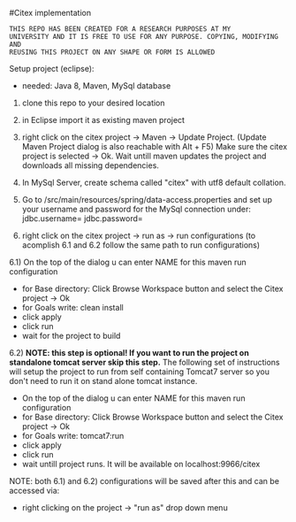 #Citex implementation

<code>THIS REPO HAS BEEN CREATED FOR A RESEARCH PURPOSES AT MY UNIVERSITY AND IT IS FREE TO USE FOR ANY PURPOSE. COPYING, MODIFYING AND REUSING THIS PROJECT ON ANY SHAPE OR FORM IS ALLOWED</code>

Setup project (eclipse):

- needed: Java 8, Maven, MySql database

1) clone this repo to your desired location

2) in Eclipse import it as existing maven project

3) right click on the citex project -> Maven -> Update Project. (Update Maven Project dialog is also reachable with Alt + F5) Make sure the citex project is selected -> Ok. Wait untill maven updates the project and downloads all missing dependencies.

4) In MySql Server, create schema called "citex" with utf8 default collation.

5) Go to /src/main/resources/spring/data-access.properties and set up your username and password for the MySql connection under: 
jdbc.username=
jdbc.password=

6) right click on the citex project -> run as -> run configurations (to acomplish 6.1 and 6.2 follow the same path to run configurations)

  6.1) On the top of the dialog u can enter NAME for this maven run configuration
    <ul>
      <li>for Base directory: Click Browse Workspace button and select the Citex project -> Ok</li>
      <li>for Goals write: clean install</li>
      <li>click apply</li>
      <li>click run</li>
      <li>wait for the project to build</li>
    </ul>  
      
  6.2) <b>NOTE: this step is optional! If you want to run the project on standalone tomcat server skip this step.</b>
      The following set of instructions will setup the project to run from self containing Tomcat7 server so
      you don't need to run it on stand alone tomcat instance.
        <ul>
        <li>On the top of the dialog u can enter NAME for this maven run configuration</li>
        <li>for Base directory: Click Browse Workspace button and select the Citex project -> Ok</li>
        <li>for Goals write: tomcat7:run</li>
        <li>click apply</li>
        <li>click run</li>
        <li>wait untill project runs. It will be available on localhost:9966/citex</li>
      </ul>
      
NOTE: both 6.1) and 6.2) configurations will be saved after this and can be accessed via: 

  - right clicking on the project -> "run as" drop down menu
